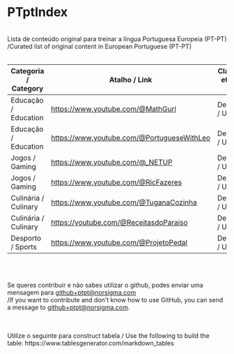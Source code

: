 # PTptIndex
<br>
Lista de conteúdo original para treinar a língua Portuguesa Europeia (PT-PT) <br>
/Curated list of original content in European Portuguese (PT-PT) 
<br>
<br>

| Categoria / Category | Atalho / Link                       | Classificação etária / Age Rating |
|----------------------|-------------------------------------|-----------------------------------|
| Educação / Education  | https://www.youtube.com/@MathGurl           | Desconhecida / Unknown            |
| Educação / Education  | https://www.youtube.com/@PortugueseWithLeo  | Desconhecida / Unknown            |
| Jogos / Gaming        | https://www.youtube.com/@_NETUP             | Desconhecida / Unknown            |
| Jogos / Gaming        | https://www.youtube.com/@RicFazeres         | Desconhecida / Unknown            |
| Culinária / Culinary  | https://www.youtube.com/@TuganaCozinha      | Desconhecida / Unknown            |
| Culinária / Culinary  | https://youtube.com/@ReceitasdoParaiso      | Desconhecida / Unknown            |
| Desporto / Sports     | https://www.youtube.com/@ProjetoPedal       | Desconhecida / Unknown            |


<br>
<br>

Se queres contribuir e não sabes utilizar o github, podes enviar uma mensagem para github+ptpt@norsigma.com
<br>
/If you want to contribute and don't know how to use GitHub, you can send a message to github+ptpt@norsigma.com.

<br>
<br>
Utilize o seguinte para construct tabela / Use the following to build the table:
https://www.tablesgenerator.com/markdown_tables
